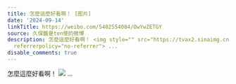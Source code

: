 ```yaml
---
title: 怎麼這麼好看啊！ [图片]
date: '2024-09-14'
linkTitle: https://weibo.com/5402554084/OwYwZETGY
source: 久保醬是ten使的微博
description: 怎麼這麼好看啊！ <img style="" src="https://tvax2.sinaimg.cn/large/005TCz76gy1htnhbio10wj30nq0vvtes.jpg"
  referrerpolicy="no-referrer"> ...
disable_comments: true
---
```

怎麼這麼好看啊！ <img style="" src="https://tvax2.sinaimg.cn/large/005TCz76gy1htnhbio10wj30nq0vvtes.jpg" referrerpolicy="no-referrer"> ...